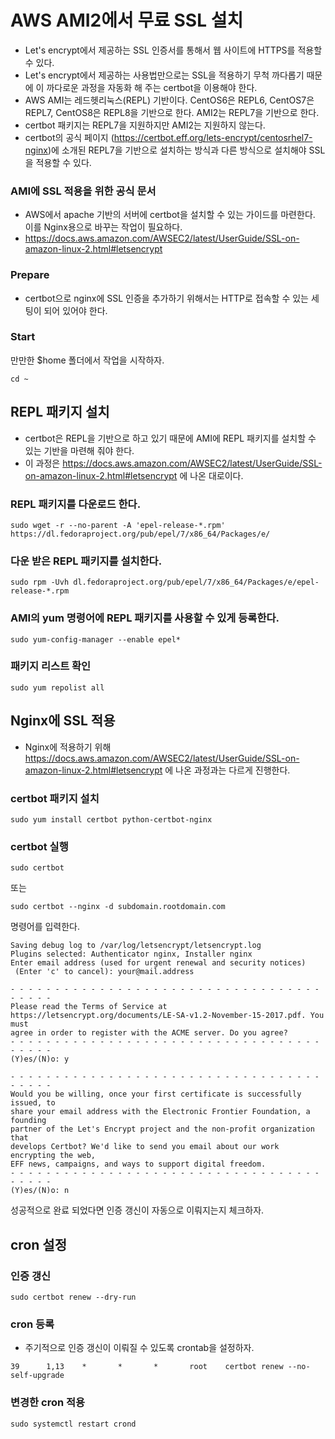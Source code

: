 # AWS AMI2에서 무료 SSL 설치

- Let's encrypt에서 제공하는 SSL 인증서를 통해서 웹 사이트에 HTTPS를 적용할 수 있다.
- Let's encrypt에서 제공하는 사용법만으로는 SSL을 적용하기 무척 까다롭기 때문에 이 까다로운 과정을 자동화 해 주는 certbot을 이용해야 한다.
- AWS AMI는 레드헷리눅스(REPL) 기반이다. CentOS6은 REPL6, CentOS7은 REPL7, CentOS8은 REPL8을 기반으로 한다. AMI2는 REPL7을 기반으로 한다.
- certbot 패키지는 REPL7을 지원하지만 AMI2는 지원하지 않는다.
- certbot의 공식 페이지 (https://certbot.eff.org/lets-encrypt/centosrhel7-nginx)에 소개된 REPL7을 기반으로 설치하는 방식과 다른 방식으로 설치해야 SSL을 적용할 수 있다.
 
 
### AMI에 SSL 적용을 위한 공식 문서
- AWS에서 apache 기반의 서버에 certbot을 설치할 수 있는 가이드를 마련한다. 이를 Nginx용으로 바꾸는 작업이 필요하다.
- https://docs.aws.amazon.com/AWSEC2/latest/UserGuide/SSL-on-amazon-linux-2.html#letsencrypt

### Prepare
- certbot으로 nginx에 SSL 인증을 추가하기 위해서는 HTTP로 접속할 수 있는 세팅이 되어 있어야 한다.

### Start
만만한 $home 폴더에서 작업을 시작하자.
```
cd ~
```

## REPL 패키지 설치
- certbot은 REPL을 기반으로 하고 있기 때문에 AMI에 REPL 패키지를 설치할 수 있는 기반을 마련해 줘야 한다.
- 이 과정은 https://docs.aws.amazon.com/AWSEC2/latest/UserGuide/SSL-on-amazon-linux-2.html#letsencrypt 에 나온 대로이다.

### REPL 패키지를 다운로드 한다.
```
sudo wget -r --no-parent -A 'epel-release-*.rpm' https://dl.fedoraproject.org/pub/epel/7/x86_64/Packages/e/
```
### 다운 받은 REPL 패키지를 설치한다.
```
sudo rpm -Uvh dl.fedoraproject.org/pub/epel/7/x86_64/Packages/e/epel-release-*.rpm
```
### AMI의 yum 명령어에 REPL 패키지를 사용할 수 있게 등록한다.
```
sudo yum-config-manager --enable epel*
```
### 패키지 리스트 확인
```
sudo yum repolist all
```

## Nginx에 SSL 적용
- Nginx에 적용하기 위해 https://docs.aws.amazon.com/AWSEC2/latest/UserGuide/SSL-on-amazon-linux-2.html#letsencrypt 에 나온 과정과는 다르게 진행한다.

### certbot 패키지 설치
```
sudo yum install certbot python-certbot-nginx
```

### certbot 실행
```
sudo certbot
```
또는
```
sudo certbot --nginx -d subdomain.rootdomain.com
```
명령어를 입력한다.
```
Saving debug log to /var/log/letsencrypt/letsencrypt.log
Plugins selected: Authenticator nginx, Installer nginx
Enter email address (used for urgent renewal and security notices)
 (Enter 'c' to cancel): your@mail.address

- - - - - - - - - - - - - - - - - - - - - - - - - - - - - - - - - - - - - - - -
Please read the Terms of Service at
https://letsencrypt.org/documents/LE-SA-v1.2-November-15-2017.pdf. You must
agree in order to register with the ACME server. Do you agree?
- - - - - - - - - - - - - - - - - - - - - - - - - - - - - - - - - - - - - - - -
(Y)es/(N)o: y

- - - - - - - - - - - - - - - - - - - - - - - - - - - - - - - - - - - - - - - -
Would you be willing, once your first certificate is successfully issued, to
share your email address with the Electronic Frontier Foundation, a founding
partner of the Let's Encrypt project and the non-profit organization that
develops Certbot? We'd like to send you email about our work encrypting the web,
EFF news, campaigns, and ways to support digital freedom.
- - - - - - - - - - - - - - - - - - - - - - - - - - - - - - - - - - - - - - - -
(Y)es/(N)o: n
```
성공적으로 완료 되었다면 인증 갱신이 자동으로 이뤄지는지 체크하자.

## cron 설정
### 인증 갱신
```
sudo certbot renew --dry-run
```

### cron 등록
- 주기적으로 인증 갱신이 이뤄질 수 있도록 crontab을 설정하자.
```
39      1,13    *       *       *       root    certbot renew --no-self-upgrade
```

### 변경한 cron 적용
```
sudo systemctl restart crond
```
